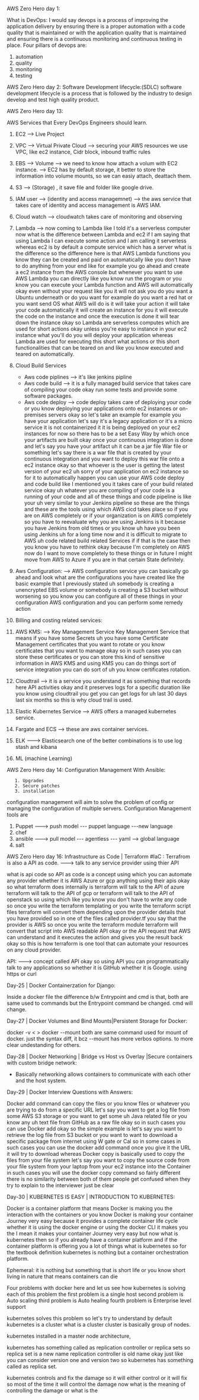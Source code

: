 AWS Zero Hero day 1:

What is DevOps:
I would say devops is a process of improving the application delivery by ensuring there is a proper automation with a code quality that is maintained or with the application quality that is maintained and ensuring there is a continuous monitoring and continuous testing in place. 
Four pillars of devops are:
1. automation
2. quality
3. monitoring 
4. testing

AWS Zero Hero day 2:
Software Development lifecycle:(SDLC)
software development lifecycle is a process that is followed by the industry to design
develop and test high quality product.


AWS Zero Hero day 13: 

AWS Services that Every DevOps Engineers should learn.

1.  EC2 --> Live Project
2.  VPC --> Virtual Private Cloud -->  securing your AWS resources we use VPC, like ec2 instance, Cidr block, inbound traffic rules
3.  EBS --> Volume --> we need to know how attach a volum with EC2 instance. --> EC2 has by default storage,
    it better to store the information into volume mounts, so we can easiy attach, deattach them.
4. S3 --> (Storage) , it save file and folder like google drive.
5. IAM  user --> (identity and access managemnet) --> the aws service that takes care of identity and access management is AWS IAM.
6. Cloud watch --> cloudwatch takes care of monitoring and observing
7. Lambda -->
   now coming to Lambda like I told it's a serverless computer now what is the difference between Lambda and ec2 if I am
   saying that using Lambda I can execute some action and I am calling it serverless whereas ec2 is by default a compute service which has a server
   what is the difference so the difference here is that AWS Lambda functions you know they can be created and paid on automatically
   like you don't have to do anything from your end like for example you go ahead and create a ec2 instance from the AWS console but whenever
   you want to use AWS Lambda you can directly like you know run the program or you know you can execute your Lambda function and AWS
   will automatically okay even without your request like you it will not ask you do you want a Ubuntu underneath or do you
   want for example do you want a red hat or you want send OS what AWS will do is it will take your action it will take your
   code automatically it will create an instance for you it will execute the code on the instance and once the execution is done it will tear down
   the instance okay so Lambda are serverless computes which are used for short actions okay unless you're easy to instance in your
   ec2 instance what you'll do you will deploy your application whereas Lambda are used for executing this short what actions or this short
   functionalities that can be teared on and like you know executed and teared on automatically.
   

8. Cloud Build Services
   - Aws code piplines --> it's like jenkins pipline
   - Aws code build    --> it is a fully managed build service that takes care of
                           compiling your code okay run some tests and provide some
                           software packages.
   - Aws code deploy   --> code deploy takes care of deploying your code or you know deploying your applications
                           onto ec2 instances or on-premises servers okay so let's take an example for example you have your application let's say it's a legacy application or it's a micro service it is not containerized it it is being deployed on your ec2 instances for now so there has to be a set Easy Way by which once your artifacts are built okay once your continuous integration is done and let's say you have your artifact uh it can be a jar file War file or something let's say there is a war file that is created by your continuous integration and you want to deploy this war file onto a ec2 instance okay so that whoever is the user is getting the latest version of your ec2 uh sorry of your application on ec2 instance so for it to automatically happen you can use your AWS code deploy and code build like I mentioned you it takes care of your build related service okay uh whatever you are compiling of your code is a running of your code and all of these things and code pipeline is like your uh very similar to your Jenkins pipeline so these are the things and these are the tools using which AWS cicd takes place so if you are on AWS completely or if your organization is on AWS completely so you have to reevaluate why you are using Jenkins is it because you have Jenkins from old times or you know uh have you been using Jenkins uh for a long time now and it is difficult to migrate to AWS uh code related build related Services if if that is the case then you know you have to rethink okay because I'm completely on AWS now do I want to move completely to these things or in future I might move from AWS to Azure if you are in that certain State definitely.

9. Aws Configuration:  --> AWS configuration service you can basically go ahead and look what are the configurations you have created like the basic example that I previously stated uh somebody is creating a unencrypted EBS volume or somebody is creating a S3 bucket without worsening so you know you can configure all of these things in your configuration AWS configuration and you can perform some remedy action 


10. Billing and costing related services:

11. AWS KMS:  --> Key Management Service
    Key Management Service that means if you have some Secrets uh you have some Certificate Management certificates that you want to rotate or
    you know certificates that you want to manage okay so in such cases you can store these certificates or you can store this kind of sensitive
    information in AWS KMS and using KMS you can do things sort of service integration you can do sort of uh you know certificates rotation.

12. Cloudtrail -->
    it is a service you understand it as something that records here API activities okay and it preserves logs for a specific duration
    like you know using cloudtrail you get you can get logs for uh last 30 days last six months so this is why cloud trail is used.

13. Elastic Kubernetes Service --> AWS offers a managed kubernetes service.

14. Fargate and ECS --> these are  aws container services.


15. ELK ---> Elasticsearch one of the better combinations is to use log stash and kibana

16.  ML (machine Learning)



AWS Zero Hero day 14:
       Configuration Management With Ansible:

       1. Upgrades
       2. Secure patches
       3. installation

configuration management will aim to solve the problem of config or managing the configuration of multiple servers. 
Configuration Management tools are 
 1. Puppet   ---> push model --- puppet language ---new language
 2. chef
 3. ansible  ---> pull model --- agentless --- yaml --> global language
 4. salt


AWS Zero Hero day 16:
   Infrastructure as Code | Terraform #IaC  : 
   Terrafrom is also a API as code. ---> talk to any service provider using thier API

what is api code so API as code
is a concept using which you can
automate any provider whether it is AWS
Azure or gcp anything using their
apis okay so what terraform does
internally is terraform will talk to the
API of azure terraform will talk to the
API of gcp or terraform will talk to the
API of openstack so using which like you
know you don't have to write any code so
once you write the terraform templating
or you write the terraform script files
terraform will convert them depending
upon the provider details that you have
provided so in one of the files called
provider.tf you say that the provider is
AWS so once you write the terraform
module terraform will convert that
script into AWS readable API okay or the
API request that AWS can understand and
it executes the action and gives you the
result back okay so this is how
terraform is one tool that can automate
your resources on any cloud provider.


API: ---> concept called API okay so
using API you can programmatically talk
to any applications so whether it is
GitHub whether it is Google. using https or curl




Day-25 | Docker Containerzation for Django:

Inside a docker file the difference b/w Entrypoint and cmd is that, both are 
same used to commands but the Entrypoint command be changed. cmd will change.




Day-27 | Docker Volumes and Bind Mounts|Persistent Storage for Docker:

docker -v < >
docker --mount
both are same command used for mount of docker. just the syntax diff, it bcz --mount has more verbos options. to 
more clear undestanding for others.


Day-28 | Docker Networking | Bridge vs Host vs Overlay |Secure containers with custom bridge network:
  - Basically networking allows containers to communicate with each other and the host system.
    


Day-29 | Docker Interview Questions with Answers:

Docker add command can copy the files or you know files or whatever you are
trying to do from a specific URL let's say you want to get a log file from some
AWS S3 storage or you want to get some uh Java related file or you know any uh
text file from GitHub as a raw file okay so in such cases you can use Docker add
okay so the simple example is let's say you want to retrieve the log file from S3 bucket or you want to want to
download a specific package from internet using W gate or Cal so in some cases in such cases you can use the
docker add command once you give it the URL it will try to download whereas Docker copy is basically used to copy
the files from your file system let's say you want to copy the source code from your file system from your laptop
from your ec2 instance into the Container in such cases you will use the docker copy command so fairly different
there is no similarity between both of them people get confused when they try
to explain to the interviewer just be clear




Day-30 | KUBERNETES IS EASY | INTRODUCTION TO KUBERNETES:


Docker is a container platform that means Docker is making you the
interaction with the containers or you know Docker is making your container Journey very easy because it provides a
complete container life cycle whether it is using the docker engine or using the docker CLI it makes you the I mean it
makes your container Journey very easy but now what is kubernetes then so if you already have a container platform
and if the container platform is offering you a lot of things what is kubernetes so for the textbook
definition kubernetes is nothing but a container orchestration platform.


Ephemeral:
it is nothing but something that is short
life or you know short living in nature that means containers can die 


Four problems with docker here and let us see how kubernetes is 
solving each of this problem the first problem is a
single host second problem is Auto scaling
third problem is Auto healing
fourth problem is Enterprise level support



kubernetes solves this problem so let's try to understand by default kubernetes is a cluster
what is a cluster cluster is basically group of nodes.


kubernetes installed in a master node architecture,


kubernetes has something called as replication controller or replica sets so replica
set is a new name replication controller is old name okay just like you can consider version one and version two so
kubernetes has something called as replica set.


kubernetes controls and
fix the damage so it will either control or it will fix
so most of the time it will control the damage now what is the meaning of controlling the damage or what is the
   
